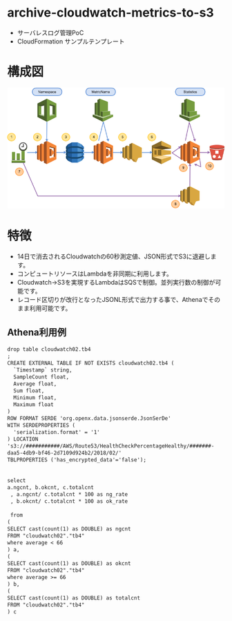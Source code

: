 # archive-cloudwatch-metrics-to-s3 

- サーバレスログ管理PoC
- CloudFormation サンプルテンプレート

# 構成図

![ピタゴララムダ](image.png)


# 特徴

- 14日で消去されるCloudwatchの60秒測定値、JSON形式でS3に退避します。
- コンピュートリソースはLambdaを非同期に利用します。
- Cloudwatch→S3を実現するLambdaはSQSで制御。並列実行数の制御が可能です。
- レコード区切りが改行となったJSONL形式で出力する事で、Athenaでそのまま利用可能です。


## Athena利用例 

```
drop table cloudwatch02.tb4
;
CREATE EXTERNAL TABLE IF NOT EXISTS cloudwatch02.tb4 (
  `Timestamp` string,
  SampleCount float,
  Average float,
  Sum float,
  Minimum float,
  Maximum float 
)
ROW FORMAT SERDE 'org.openx.data.jsonserde.JsonSerDe'
WITH SERDEPROPERTIES (
  'serialization.format' = '1'
) LOCATION 's3://###########/AWS/Route53/HealthCheckPercentageHealthy/#######-daa5-4db9-bf46-2d7109d924b2/2018/02/'
TBLPROPERTIES ('has_encrypted_data'='false');


select 
a.ngcnt, b.okcnt, c.totalcnt
 , a.ngcnt/ c.totalcnt * 100 as ng_rate
 , b.okcnt/ c.totalcnt * 100 as ok_rate
 
 from
(
SELECT cast(count(1) as DOUBLE) as ngcnt
FROM "cloudwatch02"."tb4" 
where average < 66
) a,
(
SELECT cast(count(1) as DOUBLE) as okcnt
FROM "cloudwatch02"."tb4" 
where average >= 66
) b,
(
SELECT cast(count(1) as DOUBLE) as totalcnt
FROM "cloudwatch02"."tb4" 
) c
```

